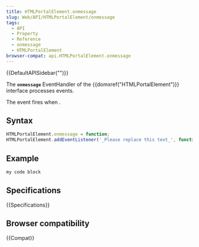 ```yaml
---
title: HTMLPortalElement.onmessage
slug: Web/API/HTMLPortalElement/onmessage
tags:
  - API
  - Property
  - Reference
  - onmessage
  - HTMLPortalElement
browser-compat: api.HTMLPortalElement.onmessage
---
```

{{DefaultAPISidebar("")}}

The **`onmessage`** EventHandler of the {{domxref("HTMLPortalElement")}} interface processes  events.

The  event fires when .

## Syntax

```js
HTMLPortalElement.onmessage = function;
HTMLPortalElement.addEventListener('_Please replace this text_', function);
```

## Example

```js
my code block
```

## Specifications

{{Specifications}}

## Browser compatibility

{{Compat}}


